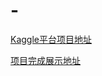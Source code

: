 # -
[Kaggle平台项目地址](https://www.kaggle.com/andrewmvd/fetal-health-classification)

[项目完成展示地址](https://www.heywhale.com/mw/project/6122ef13fe727700176fae64)
